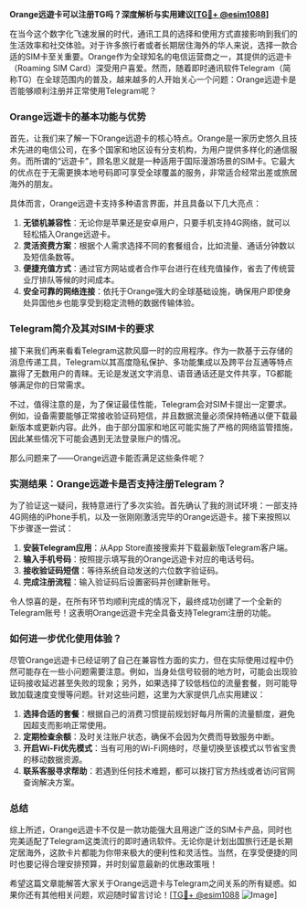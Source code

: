 **Orange远遊卡可以注册TG吗？深度解析与实用建议[[TG💪+ @esim1088](https://t.me/s/esim1088)]**

在当今这个数字化飞速发展的时代，通讯工具的选择和使用方式直接影响到我们的生活效率和社交体验。对于许多旅行者或者长期居住海外的华人来说，选择一款合适的SIM卡至关重要。Orange作为全球知名的电信运营商之一，其提供的远遊卡（Roaming SIM Card）深受用户喜爱。然而，随着即时通讯软件Telegram（简称TG）在全球范围内的普及，越来越多的人开始关心一个问题：Orange远遊卡是否能够顺利注册并正常使用Telegram呢？

### Orange远遊卡的基本功能与优势

首先，让我们来了解一下Orange远遊卡的核心特点。Orange是一家历史悠久且技术先进的电信公司，在多个国家和地区设有分支机构，为用户提供多样化的通信服务。而所谓的“远遊卡”，顾名思义就是一种适用于国际漫游场景的SIM卡。它最大的优点在于无需更换本地号码即可享受全球覆盖的服务，非常适合经常出差或旅居海外的朋友。

具体而言，Orange远遊卡支持多种语言界面，并且具备以下几大亮点：
1. **无锁机兼容性**：无论你是苹果还是安卓用户，只要手机支持4G网络，就可以轻松插入Orange远遊卡。
2. **灵活资费方案**：根据个人需求选择不同的套餐组合，比如流量、通话分钟数以及短信条数等。
3. **便捷充值方式**：通过官方网站或者合作平台进行在线充值操作，省去了传统营业厅排队等候的时间成本。
4. **安全可靠的网络连接**：依托于Orange强大的全球基础设施，确保用户即使身处异国他乡也能享受到稳定流畅的数据传输体验。

### Telegram简介及其对SIM卡的要求

接下来我们再来看看Telegram这款风靡一时的应用程序。作为一款基于云存储的消息传递工具，Telegram以其高度隐私保护、多功能集成以及跨平台互通等特点赢得了无数用户的青睐。无论是发送文字消息、语音通话还是文件共享，TG都能够满足你的日常需求。

不过，值得注意的是，为了保证最佳性能，Telegram会对SIM卡提出一定要求。例如，设备需要能够正常接收验证码短信，并且数据流量必须保持畅通以便下载最新版本或更新内容。此外，由于部分国家和地区可能实施了严格的网络监管措施，因此某些情况下可能会遇到无法登录账户的情况。

那么问题来了——Orange远遊卡能否满足这些条件呢？

### 实测结果：Orange远遊卡是否支持注册Telegram？

为了验证这一疑问，我特意进行了多次实验。首先确认了我的测试环境：一部支持4G网络的iPhone手机，以及一张刚刚激活完毕的Orange远遊卡。接下来按照以下步骤逐一尝试：

1. **安装Telegram应用**：从App Store直接搜索并下载最新版Telegram客户端。
2. **输入手机号码**：按照提示填写我的Orange远遊卡对应的电话号码。
3. **接收验证码短信**：等待系统自动发送的六位数字验证码。
4. **完成注册流程**：输入验证码后设置密码并创建新账号。

令人惊喜的是，在所有环节均顺利完成的情况下，最终成功创建了一个全新的Telegram账号！这表明Orange远遊卡完全具备支持Telegram注册的功能。

### 如何进一步优化使用体验？

尽管Orange远遊卡已经证明了自己在兼容性方面的实力，但在实际使用过程中仍然可能存在一些小问题需要注意。例如，当身处信号较弱的地方时，可能会出现验证码接收延迟甚至失败的现象；另外，如果选择了较低档位的流量套餐，则可能导致加载速度变慢等问题。针对这些问题，这里为大家提供几点实用建议：

1. **选择合适的套餐**：根据自己的消费习惯提前规划好每月所需的流量额度，避免因超支而影响正常使用。
2. **定期检查余额**：及时关注账户状态，确保不会因为欠费而导致服务中断。
3. **开启Wi-Fi优先模式**：当有可用的Wi-Fi网络时，尽量切换至该模式以节省宝贵的移动数据资源。
4. **联系客服寻求帮助**：若遇到任何技术难题，都可以拨打官方热线或者访问官网查询解决方案。

### 总结

综上所述，Orange远遊卡不仅是一款功能强大且用途广泛的SIM卡产品，同时也完美适配了Telegram这类流行的即时通讯软件。无论你是计划出国旅行还是长期定居海外，这款卡片都能为你带来极大的便利性和灵活性。当然，在享受便捷的同时也要记得合理安排预算，并时刻留意最新的优惠政策哦！

希望这篇文章能解答大家关于Orange远遊卡与Telegram之间关系的所有疑惑。如果你还有其他相关问题，欢迎随时留言讨论！[[TG💪+ @esim1088](https://t.me/s/esim1088) ![Image](https://i.postimg.cc/4NQfJmqS/Snipaste-2025-05-13-00-14-12.png)]